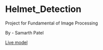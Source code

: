 # Helmet_Detection

Project for Fundamental of Image Processing 

By - Samarth Patel

[Live model](https://helmetdetection.streamlit.app/)
